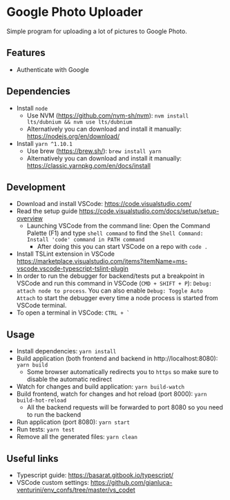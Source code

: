 # Google Photo Uploader
Simple program for uploading a lot of pictures to Google Photo.

## Features
- Authenticate with Google

## Dependencies
- Install `node`
    - Use NVM (https://github.com/nvm-sh/nvm): `nvm install lts/dubnium && nvm use lts/dubnium`
    - Alternatively you can download and install it manually: https://nodejs.org/en/download/
- Install `yarn ^1.10.1`
    - Use brew (https://brew.sh/): `brew install yarn`
    - Alternatively you can download and install it manually: https://classic.yarnpkg.com/en/docs/install

## Development
- Download and install VSCode: https://code.visualstudio.com/
- Read the setup guide https://code.visualstudio.com/docs/setup/setup-overview
    - Launching VSCode from the command line: Open the Command Palette (F1) and type `shell command` to find the `Shell Command: Install 'code' command in PATH command`
        - After doing this you can start VSCode on a repo with `code .`
- Install TSLint extension in VSCode https://marketplace.visualstudio.com/items?itemName=ms-vscode.vscode-typescript-tslint-plugin
- In order to run the debugger for backend/tests put a breakpoint in VSCode and run this command in VSCode (`CMD + SHIFT + P`): `Debug: attach node to process`. You can also enable `Debug: Toggle Auto Attach` to start the debugger every time a node process is started from VSCode terminal.
- To open a terminal in VSCode: ```CTRL + ` ```

## Usage
- Install dependencies: `yarn install`
- Build application (both frontend and backend in http://localhost:8080): `yarn build`
    - Some browser automatically redirects you to `https` so make sure to disable the automatic redirect
- Watch for changes and build application: `yarn build-watch`
- Build frontend, watch for changes and hot reload (port 8000): `yarn build-hot-reload`
    - All the backend requests will be forwarded to port 8080 so you need to run the backend
- Run application (port 8080): `yarn start`
- Run tests: `yarn test`
- Remove all the generated files: `yarn clean`

## Useful links
- Typescript guide: https://basarat.gitbook.io/typescript/
- VSCode custom settings: https://github.com/gianluca-venturini/env_confs/tree/master/vs_codet
